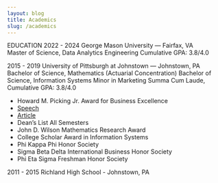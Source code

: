 ```yaml
---
layout: blog
title: Academics
slug: /academics
---
```


EDUCATION
2022 - 2024
George Mason University —  Fairfax, VA	
Master of Science, Data Analytics Engineering
Cumulative GPA: 3.8/4.0

2015 - 2019
University of Pittsburgh at Johnstown — Johnstown, PA
Bachelor of Science, Mathematics (Actuarial Concentration)
Bachelor of Science, Information Systems
Minor in Marketing
Summa Cum Laude, Cumulative GPA: 3.8/4.0

* Howard M. Picking Jr. Award for Business Excellence
 * [Speech](https://www.youtube.com/watch?v=CSGT_7AL2OE)
 * [Article](https://www.richlandsd.com/apps/news/article/854796)
* Dean’s List	All Semesters
* John D. Wilson Mathematics Research Award
* College Scholar Award in Information Systems
* Phi Kappa Phi Honor Society
* Sigma Beta Delta International Business Honor Society                                                                                             
* Phi Eta Sigma Freshman Honor Society

2011 - 2015
Richland High School - Johnstown, PA

<br />
